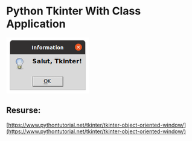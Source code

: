 # Python Tkinter With Class Application

![img](img_02.png)

## Resurse:
[https://www.pythontutorial.net/tkinter/tkinter-object-oriented-window/](https://www.pythontutorial.net/tkinter/tkinter-object-oriented-window/)